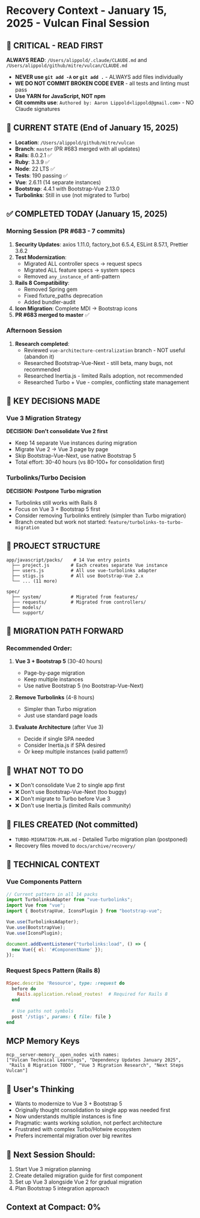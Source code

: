 # Recovery Context - January 15, 2025 - Vulcan Final Session

## 🔴 CRITICAL - READ FIRST
**ALWAYS READ**: `/Users/alippold/.claude/CLAUDE.md` and `/Users/alippold/github/mitre/vulcan/CLAUDE.md`
- **NEVER use `git add -A` or `git add .`** - ALWAYS add files individually
- **WE DO NOT COMMIT BROKEN CODE EVER** - all tests and linting must pass
- **Use YARN for JavaScript, NOT npm**
- **Git commits use**: `Authored by: Aaron Lippold<lippold@gmail.com>` - NO Claude signatures

## 📍 CURRENT STATE (End of January 15, 2025)
- **Location**: `/Users/alippold/github/mitre/vulcan`
- **Branch**: `master` (PR #683 merged with all updates)
- **Rails**: 8.0.2.1 ✅
- **Ruby**: 3.3.9 ✅
- **Node**: 22 LTS ✅
- **Tests**: 190 passing ✅
- **Vue**: 2.6.11 (14 separate instances)
- **Bootstrap**: 4.4.1 with Bootstrap-Vue 2.13.0
- **Turbolinks**: Still in use (not migrated to Turbo)

## ✅ COMPLETED TODAY (January 15, 2025)

### Morning Session (PR #683 - 7 commits)
1. **Security Updates**: axios 1.11.0, factory_bot 6.5.4, ESLint 8.57.1, Prettier 3.6.2
2. **Test Modernization**: 
   - Migrated ALL controller specs → request specs
   - Migrated ALL feature specs → system specs
   - Removed `any_instance_of` anti-pattern
3. **Rails 8 Compatibility**: 
   - Removed Spring gem
   - Fixed fixture_paths deprecation
   - Added bundler-audit
4. **Icon Migration**: Complete MDI → Bootstrap icons
5. **PR #683 merged to master** ✅

### Afternoon Session
1. **Research completed**:
   - Reviewed `vue-architecture-centralization` branch - NOT useful (abandon it)
   - Researched Bootstrap-Vue-Next - still beta, many bugs, not recommended
   - Researched Inertia.js - limited Rails adoption, not recommended
   - Researched Turbo + Vue - complex, conflicting state management

## 🎯 KEY DECISIONS MADE

### Vue 3 Migration Strategy
**DECISION: Don't consolidate Vue 2 first**
- Keep 14 separate Vue instances during migration
- Migrate Vue 2 → Vue 3 page by page
- Skip Bootstrap-Vue-Next, use native Bootstrap 5
- Total effort: 30-40 hours (vs 80-100+ for consolidation first)

### Turbolinks/Turbo Decision
**DECISION: Postpone Turbo migration**
- Turbolinks still works with Rails 8
- Focus on Vue 3 + Bootstrap 5 first
- Consider removing Turbolinks entirely (simpler than Turbo migration)
- Branch created but work not started: `feature/turbolinks-to-turbo-migration`

## 📂 PROJECT STRUCTURE
```
app/javascript/packs/    # 14 Vue entry points
  ├── project.js        # Each creates separate Vue instance
  ├── users.js          # All use vue-turbolinks adapter
  ├── stigs.js          # All use Bootstrap-Vue 2.x
  └── ... (11 more)

spec/
  ├── system/           # Migrated from features/
  ├── requests/         # Migrated from controllers/
  ├── models/
  └── support/
```

## 🔄 MIGRATION PATH FORWARD

### Recommended Order:
1. **Vue 3 + Bootstrap 5** (30-40 hours)
   - Page-by-page migration
   - Keep multiple instances
   - Use native Bootstrap 5 (no Bootstrap-Vue-Next)
   
2. **Remove Turbolinks** (4-8 hours)
   - Simpler than Turbo migration
   - Just use standard page loads
   
3. **Evaluate Architecture** (after Vue 3)
   - Decide if single SPA needed
   - Consider Inertia.js if SPA desired
   - Or keep multiple instances (valid pattern!)

## 🚫 WHAT NOT TO DO
- ❌ Don't consolidate Vue 2 to single app first
- ❌ Don't use Bootstrap-Vue-Next (too buggy)
- ❌ Don't migrate to Turbo before Vue 3
- ❌ Don't use Inertia.js (limited Rails community)

## 📝 FILES CREATED (Not committed)
- `TURBO-MIGRATION-PLAN.md` - Detailed Turbo migration plan (postponed)
- Recovery files moved to `docs/archive/recovery/`

## 🔧 TECHNICAL CONTEXT

### Vue Components Pattern
```javascript
// Current pattern in all 14 packs
import TurbolinksAdapter from "vue-turbolinks";
import Vue from "vue";
import { BootstrapVue, IconsPlugin } from "bootstrap-vue";

Vue.use(TurbolinksAdapter);
Vue.use(BootstrapVue);
Vue.use(IconsPlugin);

document.addEventListener("turbolinks:load", () => {
  new Vue({ el: '#ComponentName' });
});
```

### Request Specs Pattern (Rails 8)
```ruby
RSpec.describe 'Resource', type: :request do
  before do
    Rails.application.reload_routes!  # Required for Rails 8
  end
  
  # Use paths not symbols
  post '/stigs', params: { file: file }
end
```

## MCP Memory Keys
```
mcp__server-memory__open_nodes with names:
["Vulcan Technical Learnings", "Dependency Updates January 2025", 
 "Rails 8 Migration TODO", "Vue 3 Migration Research", "Next Steps Vulcan"]
```

## 💭 User's Thinking
- Wants to modernize to Vue 3 + Bootstrap 5
- Originally thought consolidation to single app was needed first
- Now understands multiple instances is fine
- Pragmatic: wants working solution, not perfect architecture
- Frustrated with complex Turbo/Hotwire ecosystem
- Prefers incremental migration over big rewrites

## 🎯 Next Session Should:
1. Start Vue 3 migration planning
2. Create detailed migration guide for first component
3. Set up Vue 3 alongside Vue 2 for gradual migration
4. Plan Bootstrap 5 integration approach

## Context at Compact: 0%
